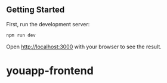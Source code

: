 ## Getting Started

First, run the development server:

```bash
npm run dev
```

Open [http://localhost:3000](http://localhost:3000) with your browser to see the result.

# youapp-frontend
